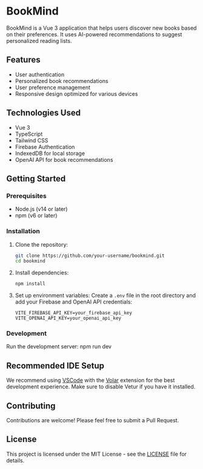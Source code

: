 # BookMind

BookMind is a Vue 3 application that helps users discover new books based on their preferences. It uses AI-powered recommendations to suggest personalized reading lists.

## Features

-   User authentication
-   Personalized book recommendations
-   User preference management
-   Responsive design optimized for various devices

## Technologies Used

-   Vue 3
-   TypeScript
-   Tailwind CSS
-   Firebase Authentication
-   IndexedDB for local storage
-   OpenAI API for book recommendations

## Getting Started

### Prerequisites

-   Node.js (v14 or later)
-   npm (v6 or later)

### Installation

1. Clone the repository:

    ```sh
    git clone https://github.com/your-username/bookmind.git
    cd bookmind
    ```

2. Install dependencies:

    ```sh
    npm install
    ```

3. Set up environment variables:
   Create a `.env` file in the root directory and add your Firebase and OpenAI API credentials:
    ```
    VITE_FIREBASE_API_KEY=your_firebase_api_key
    VITE_OPENAI_API_KEY=your_openai_api_key
    ```

### Development

Run the development server:
npm run dev

## Recommended IDE Setup

We recommend using [VSCode](https://code.visualstudio.com/) with the [Volar](https://marketplace.visualstudio.com/items?itemName=Vue.volar) extension for the best development experience. Make sure to disable Vetur if you have it installed.

## Contributing

Contributions are welcome! Please feel free to submit a Pull Request.

## License

This project is licensed under the MIT License - see the [LICENSE](LICENSE) file for details.
